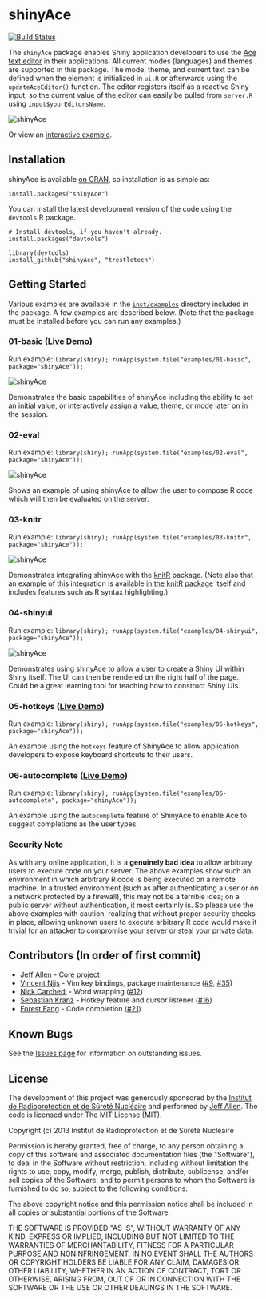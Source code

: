 shinyAce
==========

[![Build Status](https://travis-ci.org/trestletech/shinyAce.svg?branch=master)](https://travis-ci.org/trestletech/shinyAce)

The `shinyAce` package enables Shiny application developers to use the 
[Ace text editor](http://ace.c9.io/#nav=about) in their applications. All
current modes (languages) and themes are supported in this package. The 
mode, theme, and current text can be defined when the element is initialized 
in `ui.R` or afterwards using the `updateAceEditor()` function. The editor
registers itself as a reactive Shiny input, so the current value of the
editor can easily be pulled from `server.R` using `input$yourEditorsName`.

![shinyAce](http://trestletech.github.io/shinyAce/images/shinyAce.png)

Or view an [interactive example](https://starkingdom.shinyapps.io/shinyAce-01-basic/).

Installation
------------

shinyAce is available [on CRAN](http://cran.r-project.org/web/packages/shinyAce/), so installation is as simple as:

```
install.packages("shinyAce")
```

You can install the latest development version of the code using the `devtools` R package.

```
# Install devtools, if you haven't already.
install.packages("devtools")

library(devtools)
install_github("shinyAce", "trestletech")
```

## Getting Started

Various examples are available in the [`inst/examples`](https://github.com/trestletech/shinyAce/tree/master/inst/examples) directory included in the package. A few examples are described below. (Note that the package must be installed before you can run any examples.)

### 01-basic ([Live Demo](https://starkingdom.shinyapps.io/shinyAce-01-basic/))

Run example: `library(shiny); runApp(system.file("examples/01-basic", package="shinyAce"));`

![shinyAce](http://trestletech.github.io/shinyAce/images/shinyAce.png)

Demonstrates the basic capabilities of shinyAce including the ability to set an initial value, or interactively assign a value, theme, or mode later on in the session.

### 02-eval

Run example: `library(shiny); runApp(system.file("examples/02-eval", package="shinyAce"));`

![shinyAce](http://trestletech.github.io/shinyAce/images/shinyAce-eval.png)

Shows an example of using shinyAce to allow the user to compose R code which will then be evaluated on the server.

### 03-knitr

Run example: `library(shiny); runApp(system.file("examples/03-knitr", package="shinyAce"));`

![shinyAce](http://trestletech.github.io/shinyAce/images/shinyAce-knitr.png)

Demonstrates integrating shinyAce with the [knitR](http://yihui.name/knitr/) package. (Note also that an example of this integration is available [in the knitR package](https://github.com/yihui/knitr/tree/master/inst/shiny) itself and includes features such as R syntax highlighting.)

### 04-shinyui

Run example: `library(shiny); runApp(system.file("examples/04-shinyui", package="shinyAce"));`

![shinyAce](http://trestletech.github.io/shinyAce/images/shinyAce-renderui.png)

Demonstrates using shinyAce to allow a user to create a Shiny UI within Shiny itself. The UI can then be rendered on the right half of the page. Could be a great learning tool for teaching how to construct Shiny UIs.

### 05-hotkeys ([Live Demo](https://trestletech.shinyapps.io/shinyAce5/))

Run example: `library(shiny); runApp(system.file("examples/05-hotkeys", package="shinyAce"));`

An example using the `hotkeys` feature of ShinyAce to allow application developers to expose keyboard shortcuts to their users. 

### 06-autocomplete ([Live Demo](https://trestletech.shinyapps.io/shinyAce6/))

Run example: `library(shiny); runApp(system.file("examples/06-autocomplete", package="shinyAce"));`

An example using the `autocomplete` feature of ShinyAce to enable Ace to suggest completions as the user types.

### Security Note

As with any online application, it is a **genuinely bad idea** to allow arbitrary users to execute code on your server. The above examples show such an environment in which arbitrary R code is being executed on a remote machine. In a trusted environment (such as after authenticating a user or on a network protected by a firewall), this may not be a terrible idea; on a public server without authentication, it most certainly is. So please use the above examples with caution, realizing that without proper security checks in place, allowing unknown users to execute arbitrary R code would make it trivial for an attacker to compromise your server or steal your private data.

Contributors (In order of first commit)
---------------------------------------

 - [Jeff Allen](https://github.com/trestletech) - Core project
 - [Vincent Nijs](https://github.com/vnijs) - Vim key bindings, package maintenance ([#9](https://github.com/trestletech/shinyAce/pull/9), [#35](https://github.com/trestletech/shinyAce/pull/35))
 - [Nick Carchedi](https://github.com/ncarchedi) - Word wrapping ([#12](https://github.com/trestletech/shinyAce/pull/12))
 - [Sebastian Kranz](https://github.com/skranz) - Hotkey feature and cursor listener ([#16](https://github.com/trestletech/shinyAce/pull/16/files))
 - [Forest Fang](https://github.com/saurfang) - Code completion ([#21](https://github.com/trestletech/shinyAce/pull/21))

Known Bugs
----------

See the [Issues page](https://github.com/trestletech/shinyAce/issues) for information on outstanding issues. 

License
-------

The development of this project was generously sponsored by the [Institut de 
Radioprotection et de Sûreté Nucléaire](http://www.irsn.fr/EN/Pages/home.aspx) 
and performed by [Jeff Allen](http://trestletech.com). The code is
licensed under The MIT License (MIT).

Copyright (c) 2013 Institut de Radioprotection et de Sûreté Nucléaire

Permission is hereby granted, free of charge, to any person obtaining a copy
of this software and associated documentation files (the "Software"), to deal
in the Software without restriction, including without limitation the rights
to use, copy, modify, merge, publish, distribute, sublicense, and/or sell
copies of the Software, and to permit persons to whom the Software is
furnished to do so, subject to the following conditions:

The above copyright notice and this permission notice shall be included in
all copies or substantial portions of the Software.

THE SOFTWARE IS PROVIDED "AS IS", WITHOUT WARRANTY OF ANY KIND, EXPRESS OR
IMPLIED, INCLUDING BUT NOT LIMITED TO THE WARRANTIES OF MERCHANTABILITY,
FITNESS FOR A PARTICULAR PURPOSE AND NONINFRINGEMENT. IN NO EVENT SHALL THE
AUTHORS OR COPYRIGHT HOLDERS BE LIABLE FOR ANY CLAIM, DAMAGES OR OTHER
LIABILITY, WHETHER IN AN ACTION OF CONTRACT, TORT OR OTHERWISE, ARISING FROM,
OUT OF OR IN CONNECTION WITH THE SOFTWARE OR THE USE OR OTHER DEALINGS IN
THE SOFTWARE.
